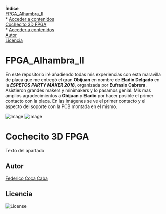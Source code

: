 **Índice**   
[FPGA_Alhambra_II](#id1)  
     * [Acceder a contenidos](https://github.com/fgcoca/FPGA_Alhambra_II/tree/master/alhambra-II-3D-support)  
[Cochecito 3D FPGA](#id2)  
     * [Acceder a contenidos]()  
[Autor](#id100)  
[Licencia](#id101)

# FPGA_Alhambra_II<a name="id1"></a>
En este repositorio iré añadiendo todas mis experiencias con esta maravilla de placa que me entregó el gran **Obijuan** en nombre de **Eladio Delgado** en la ***ESPETOS PARTY MAKER 2018***, organizada por **Eufrasio Cabrera**. Asistieron grandes makers y minimakers y lo pasamos genial.
Mis mas amplios agradecimientos a **Obijuan** y **Eladio** por hacer posible el primer contacto con la placa.
En las imágenes se ve el primer contacto y el aspecto del soporte con la PCB montada en el mismo.

![Image][1]  ![Image][2]

 [1]: https://github.com/fgcoca/FPGA_Alhambra_II/blob/master/alhambra-II-3D-support/fhotos/Primer-contacto-mini.jpg
 [2]: https://github.com/fgcoca/FPGA_Alhambra_II/blob/master/alhambra-II-3D-support/fhotos/Soporte-3D-con-PCB-mini.png

# Cochecito 3D FPGA<a name="id2"></a>
Texto del apartado

## **Autor**<a name="id100"></a>

[Federico Coca Caba](https://github.com/fgcoca)

## **Licencia**<a name="id101"></a>
![License][88]

 [88]: https://github.com/fgcoca/3D-Design_Robots_Other/blob/master/Lapicero/Licencia/licencia.png
